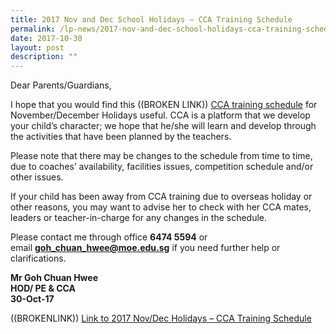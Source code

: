 ```yaml
---
title: 2017 Nov and Dec School Holidays – CCA Training Schedule
permalink: /lp-news/2017-nov-and-dec-school-holidays-cca-training-schedule/
date: 2017-10-30
layout: post
description: ""
---
```

Dear Parents/Guardians,

I hope that you would find this ((BROKEN LINK)) [CCA training schedule](https://docs.google.com/spreadsheets/d/1zzY9NTdBkko2dovyejGlshZJB7WDazRx8Moyq_bKNQY/edit?usp=sharing) for November/December Holidays useful. CCA is a platform that we develop your child’s character; we hope that he/she will learn and develop through the activities that have been planned by the teachers.

Please note that there may be changes to the schedule from time to time, due to coaches’ availability, facilities issues, competition schedule and/or other issues.

If your child has been away from CCA training due to overseas holiday or other reasons, you may want to advise her to check with her CCA mates, leaders or teacher-in-charge for any changes in the schedule.

Please contact me through office **6474 5594** or email [**goh\_chuan\_hwee@moe.edu.sg**](mailto:goh_chuan_hwee@moe.edu.sg) if you need further help or clarifications.

**Mr Goh Chuan Hwee**  
**HOD/ PE & CCA**  
**30-Oct-17**
<br>

((BROKENLINK))
[Link to 2017 Nov/Dec Holidays – CCA Training Schedule](https://docs.google.com/spreadsheets/d/1zzY9NTdBkko2dovyejGlshZJB7WDazRx8Moyq_bKNQY/edit?usp=sharing)